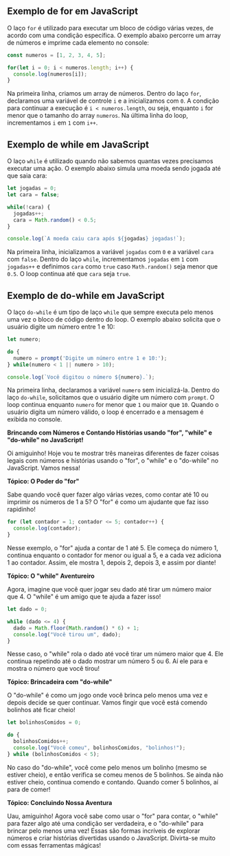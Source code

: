 ## Exemplo de for em JavaScript

O laço `for` é utilizado para executar um bloco de código várias vezes, de acordo com uma condição específica. O exemplo abaixo percorre um array de números e imprime cada elemento no console:

```jsx
const numeros = [1, 2, 3, 4, 5];

for(let i = 0; i < numeros.length; i++) {
  console.log(numeros[i]);
}

```

Na primeira linha, criamos um array de números. Dentro do laço `for`, declaramos uma variável de controle `i` e a inicializamos com `0`. A condição para continuar a execução é `i < numeros.length`, ou seja, enquanto `i` for menor que o tamanho do array `numeros`. Na última linha do loop, incrementamos `i` em `1` com `i++`.

## Exemplo de while em JavaScript

O laço `while` é utilizado quando não sabemos quantas vezes precisamos executar uma ação. O exemplo abaixo simula uma moeda sendo jogada até que saia cara:

```jsx
let jogadas = 0;
let cara = false;

while(!cara) {
  jogadas++;
  cara = Math.random() < 0.5;
}

console.log(`A moeda caiu cara após ${jogadas} jogadas!`);

```

Na primeira linha, inicializamos a variável `jogadas` com `0` e a variável `cara` com `false`. Dentro do laço `while`, incrementamos `jogadas` em `1` com `jogadas++` e definimos `cara` como `true` caso `Math.random()` seja menor que `0.5`. O loop continua até que `cara` seja `true`.

## Exemplo de do-while em JavaScript

O laço `do-while` é um tipo de laço `while` que sempre executa pelo menos uma vez o bloco de código dentro do loop. O exemplo abaixo solicita que o usuário digite um número entre 1 e 10:

```jsx
let numero;

do {
  numero = prompt('Digite um número entre 1 e 10:');
} while(numero < 1 || numero > 10);

console.log(`Você digitou o número ${numero}.`);

```

Na primeira linha, declaramos a variável `numero` sem inicializá-la. Dentro do laço `do-while`, solicitamos que o usuário digite um número com `prompt`. O loop continua enquanto `numero` for menor que `1` ou maior que `10`. Quando o usuário digita um número válido, o loop é encerrado e a mensagem é exibida no console.

**Brincando com Números e Contando Histórias usando "for", "while" e "do-while" no JavaScript!**

Oi amiguinho! Hoje vou te mostrar três maneiras diferentes de fazer coisas legais com números e histórias usando o "for", o "while" e o "do-while" no JavaScript. Vamos nessa!

**Tópico: O Poder do "for"**

Sabe quando você quer fazer algo várias vezes, como contar até 10 ou imprimir os números de 1 a 5? O "for" é como um ajudante que faz isso rapidinho!

```jsx
for (let contador = 1; contador <= 5; contador++) {
  console.log(contador);
}

```

Nesse exemplo, o "for" ajuda a contar de 1 até 5. Ele começa do número 1, continua enquanto o contador for menor ou igual a 5, e a cada vez adiciona 1 ao contador. Assim, ele mostra 1, depois 2, depois 3, e assim por diante!

**Tópico: O "while" Aventureiro**

Agora, imagine que você quer jogar seu dado até tirar um número maior que 4. O "while" é um amigo que te ajuda a fazer isso!

```jsx
let dado = 0;

while (dado <= 4) {
  dado = Math.floor(Math.random() * 6) + 1;
  console.log("Você tirou um", dado);
}

```

Nesse caso, o "while" rola o dado até você tirar um número maior que 4. Ele continua repetindo até o dado mostrar um número 5 ou 6. Aí ele para e mostra o número que você tirou!

**Tópico: Brincadeira com "do-while"**

O "do-while" é como um jogo onde você brinca pelo menos uma vez e depois decide se quer continuar. Vamos fingir que você está comendo bolinhos até ficar cheio!

```jsx
let bolinhosComidos = 0;

do {
  bolinhosComidos++;
  console.log("Você comeu", bolinhosComidos, "bolinhos!");
} while (bolinhosComidos < 5);

```

No caso do "do-while", você come pelo menos um bolinho (mesmo se estiver cheio), e então verifica se comeu menos de 5 bolinhos. Se ainda não estiver cheio, continua comendo e contando. Quando comer 5 bolinhos, aí para de comer!

**Tópico: Concluindo Nossa Aventura**

Uau, amiguinho! Agora você sabe como usar o "for" para contar, o "while" para fazer algo até uma condição ser verdadeira, e o "do-while" para brincar pelo menos uma vez! Essas são formas incríveis de explorar números e criar histórias divertidas usando o JavaScript. Divirta-se muito com essas ferramentas mágicas!